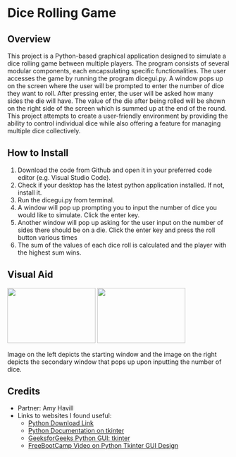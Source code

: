 # Dice Rolling Game

## Overview
This project is a Python-based graphical application designed to simulate a dice rolling game between multiple players. The program consists of several modular components, each encapsulating specific functionalities. The user accesses the game by running the program dicegui.py. A window pops up on the screen where the user will be prompted to enter the number of dice they want to roll. After pressing enter, the user will be asked how many sides the die will have. The value of the die after being rolled will be shown on the right side of the screen which is summed up at the end of the round. This project attempts to create a user-friendly environment by providing the ability to control individual dice while also offering a feature for managing multiple dice collectively.

## How to Install
1. Download the code from Github and open it in your preferred code editor (e.g. Visual Studio Code).
2. Check if your desktop has the latest python application installed. If not, install it.
3. Run the dicegui.py from terminal.
4. A window will pop up prompting you to input the number of dice you would like to simulate. Click the enter key.
5. Another window will pop up asking for the user input on the number of sides there should be on a die. Click the enter key and press the roll button various times
6. The sum of the values of each dice roll is calculated and the player with the highest sum wins.

## Visual Aid
<p float="left">
 <img src="images/Entire Design.jpg" width = "200" height="125" />
  <img src="images/Keypad and Base Station.jpg" width="200" height="125" />
</p>
Image on the left depicts the starting window and the image on the right depicts the secondary window that pops up upon inputting the number of dice.

## Credits
- Partner: Amy Havill
- Links to websites I found useful:
  - [Python Download Link](https://www.python.org/downloads/)
  - [Python Documentation on tkinter](https://docs.python.org/3/library/tkinter.html)
  - [GeeksforGeeks Python GUI: tkinter](https://www.geeksforgeeks.org/python-gui-tkinter/)
  - [FreeBootCamp Video on Python Tkinter GUI Design](https://www.youtube.com/watch?v=0tM-l_ZsxjU)

